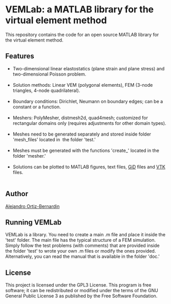 # VEMLab: a MATLAB library for the virtual element method

This repository contains the code for an open source MATLAB library for the virtual element method.
<h2>Features</h2>
<ul><li> Two-dimensional linear elastostatics (plane strain and plane stress) and two-dimensional Poisson problem.</li>
    <li> Solution methods: Linear VEM (polygonal elements), FEM (3-node triangles, 4-node quadrilateral).</li>
    <li> Boundary conditions: Dirichlet, Neumann on boundary edges; can be a constant or a function.</li>  
    <li> Meshers: PolyMesher, distmesh2d, quad4mesh; customized for rectangular domains only (requires adjustments for other domain types).</li>  
    <li> Meshes need to be generated separately and stored inside folder 'mesh_files' located in  the folder 'test.'</li>
    <li> Meshes must be generated with the functions 'create_' located in the folder 'mesher.'</li> 
    <li> Solutions can be plotted to MATLAB figures, text files, <a href="https://www.gidhome.com/">GiD</a> files and <a href="https://www.vtk.org/">VTK</a> files.</li>  
</ul>
<h2>Author</h2><a href="https://github.com/aaortizb">Alejandro Ortiz-Bernardin</a>
<h2>Running VEMLab</h2><a>VEMLab is a library. You need to create a main .m file and place it inside the 'test' folder. The main file has the typical structure of a FEM simulation. Simply follow the test problems (with comments) that are provided inside the folder 'test' to wrote your own .m files or modify the ones provided. Alternatively, you can read the manual that is available in the folder 'doc.'</a>
<h2>License</h2><a>This project is licensed under the GPL3 License. This program is free software; it can be redistributed or modified under the terms of the GNU General Public License 3 as published by the Free Software Foundation.<a/>
